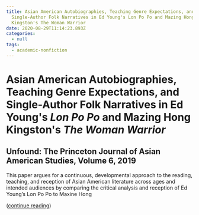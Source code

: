 ```yaml
---
title: Asian American Autobiographies, Teaching Genre Expectations, and
  Single-Author Folk Narratives in Ed Young's Lon Po Po and Mazing Hong
  Kingston's The Woman Warrior
date: 2020-08-29T11:14:23.893Z
categories:
  - null
tags:
  - academic-nonfiction
---
```

# Asian American Autobiographies, Teaching Genre Expectations, and Single-Author Folk Narratives in Ed Young's *Lon Po Po* and Mazing Hong Kingston's *The Woman Warrior*

## Unfound: The Princeton Journal of Asian American Studies, Volume 6, 2019

This paper argues for a continuous, developmental approach to the reading, teaching, and reception of Asian American literature across ages and intended audiences by comparing the critical analysis and reception of Ed Young’s Lon Po Po to Maxine Hong 

([continue reading](https://issuu.com/unfoundjournal/docs/unfound_2019/32))
